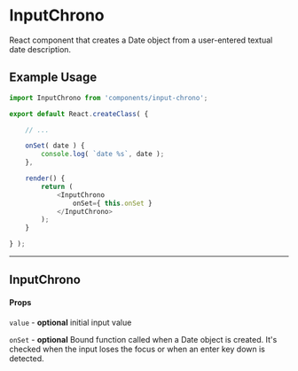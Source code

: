 InputChrono
============

React component that creates a Date object from a user-entered textual date description.

## Example Usage

```js
import InputChrono from 'components/input-chrono';

export default React.createClass( {

	// ...

	onSet( date ) {
		console.log( `date %s`, date );
	},

	render() {
		return (
			<InputChrono
				onSet={ this.onSet }
			</InputChrono>
		);
	}

} );
```

---

## InputChrono

#### Props

`value` - **optional** initial input value

`onSet` - **optional** Bound function called when a Date object is created.
It's checked when the input loses the focus or when an enter key down is
detected.
